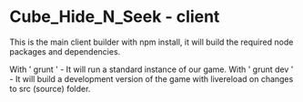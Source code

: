Cube_Hide_N_Seek - client
================

This is the main client builder with npm install, it will build the required node packages and dependencies.

With ' grunt '  - It will run a standard instance of our game.
With ' grunt dev ' - It will build a development version of the game with livereload on changes to src (source) folder.

